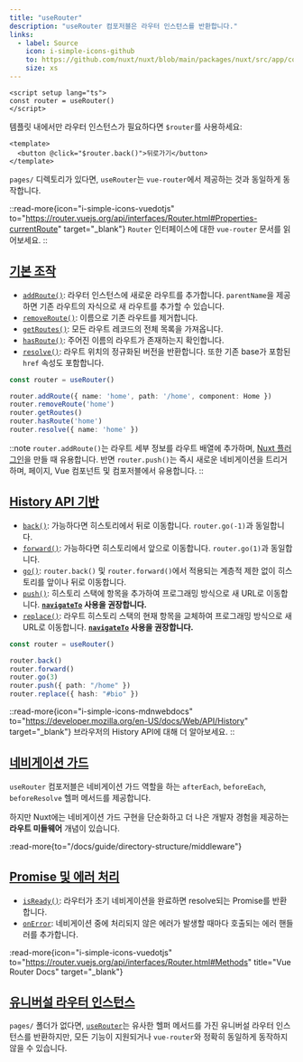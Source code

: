 ```yaml
---
title: "useRouter"
description: "useRouter 컴포저블은 라우터 인스턴스를 반환합니다."
links:
  - label: Source
    icon: i-simple-icons-github
    to: https://github.com/nuxt/nuxt/blob/main/packages/nuxt/src/app/composables/router.ts
    size: xs
---
```


```vue [pages/index.vue]
<script setup lang="ts">
const router = useRouter()
</script>
```

템플릿 내에서만 라우터 인스턴스가 필요하다면 `$router`를 사용하세요:

```vue [pages/index.vue]
<template>
  <button @click="$router.back()">뒤로가기</button>
</template>
```

`pages/` 디렉토리가 있다면, `useRouter`는 `vue-router`에서 제공하는 것과 동일하게 동작합니다.

::read-more{icon="i-simple-icons-vuedotjs" to="https://router.vuejs.org/api/interfaces/Router.html#Properties-currentRoute" target="_blank"}
`Router` 인터페이스에 대한 `vue-router` 문서를 읽어보세요.
::

## [기본 조작](#basic-manipulation)

- [`addRoute()`](https://router.vuejs.org/api/interfaces/Router.html#addRoute): 라우터 인스턴스에 새로운 라우트를 추가합니다. `parentName`을 제공하면 기존 라우트의 자식으로 새 라우트를 추가할 수 있습니다.
- [`removeRoute()`](https://router.vuejs.org/api/interfaces/Router.html#removeRoute): 이름으로 기존 라우트를 제거합니다.
- [`getRoutes()`](https://router.vuejs.org/api/interfaces/Router.html#getRoutes): 모든 라우트 레코드의 전체 목록을 가져옵니다.
- [`hasRoute()`](https://router.vuejs.org/api/interfaces/Router.html#hasRoute): 주어진 이름의 라우트가 존재하는지 확인합니다.
- [`resolve()`](https://router.vuejs.org/api/interfaces/Router.html#resolve): 라우트 위치의 정규화된 버전을 반환합니다. 또한 기존 base가 포함된 `href` 속성도 포함합니다.

```ts [예시]
const router = useRouter()

router.addRoute({ name: 'home', path: '/home', component: Home })
router.removeRoute('home')
router.getRoutes()
router.hasRoute('home')
router.resolve({ name: 'home' })
```

::note
`router.addRoute()`는 라우트 세부 정보를 라우트 배열에 추가하며, [Nuxt 플러그인](/docs/guide/directory-structure/plugins)을 만들 때 유용합니다. 반면 `router.push()`는 즉시 새로운 네비게이션을 트리거하며, 페이지, Vue 컴포넌트 및 컴포저블에서 유용합니다.
::

## [History API 기반](#based-on-history-api)

- [`back()`](https://router.vuejs.org/api/interfaces/Router.html#back): 가능하다면 히스토리에서 뒤로 이동합니다. `router.go(-1)`과 동일합니다.
- [`forward()`](https://router.vuejs.org/api/interfaces/Router.html#forward): 가능하다면 히스토리에서 앞으로 이동합니다. `router.go(1)`과 동일합니다.
- [`go()`](https://router.vuejs.org/api/interfaces/Router.html#go): `router.back()` 및 `router.forward()`에서 적용되는 계층적 제한 없이 히스토리를 앞이나 뒤로 이동합니다.
- [`push()`](https://router.vuejs.org/api/interfaces/Router.html#push): 히스토리 스택에 항목을 추가하여 프로그래밍 방식으로 새 URL로 이동합니다. **[`navigateTo`](/docs/api/utils/navigate-to) 사용을 권장합니다.**
- [`replace()`](https://router.vuejs.org/api/interfaces/Router.html#replace): 라우트 히스토리 스택의 현재 항목을 교체하여 프로그래밍 방식으로 새 URL로 이동합니다. **[`navigateTo`](/docs/api/utils/navigate-to) 사용을 권장합니다.**

```ts [예시]
const router = useRouter()

router.back()
router.forward()
router.go(3)
router.push({ path: "/home" })
router.replace({ hash: "#bio" })
```

::read-more{icon="i-simple-icons-mdnwebdocs" to="https://developer.mozilla.org/en-US/docs/Web/API/History" target="_blank"}
브라우저의 History API에 대해 더 알아보세요.
::

## [네비게이션 가드](#navigation-guards)

`useRouter` 컴포저블은 네비게이션 가드 역할을 하는 `afterEach`, `beforeEach`, `beforeResolve` 헬퍼 메서드를 제공합니다.

하지만 Nuxt에는 네비게이션 가드 구현을 단순화하고 더 나은 개발자 경험을 제공하는 **라우트 미들웨어** 개념이 있습니다.

:read-more{to="/docs/guide/directory-structure/middleware"}

## [Promise 및 에러 처리](#promise-and-error-handling)

- [`isReady()`](https://router.vuejs.org/api/interfaces/Router.html#isReady): 라우터가 초기 네비게이션을 완료하면 resolve되는 Promise를 반환합니다.
- [`onError`](https://router.vuejs.org/api/interfaces/Router.html#onError): 네비게이션 중에 처리되지 않은 에러가 발생할 때마다 호출되는 에러 핸들러를 추가합니다.

:read-more{icon="i-simple-icons-vuedotjs" to="https://router.vuejs.org/api/interfaces/Router.html#Methods" title="Vue Router Docs" target="_blank"}

## [유니버설 라우터 인스턴스](#universal-router-instance)

`pages/` 폴더가 없다면, [`useRouter`](/docs/api/composables/use-router)는 유사한 헬퍼 메서드를 가진 유니버설 라우터 인스턴스를 반환하지만, 모든 기능이 지원되거나 `vue-router`와 정확히 동일하게 동작하지 않을 수 있습니다.
